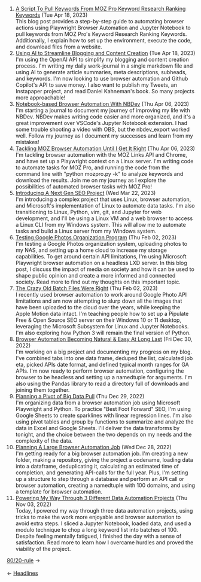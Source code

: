 <ol>
<li><a href="/blog/a-script-to-pull-keywords-from-moz-pro-keyword-research-ranking-keywords/">A Script To Pull Keywords From MOZ Pro Keyword Research Ranking Keywords</a> (Tue Apr 18, 2023)
<br/>This blog post provides a step-by-step guide to automating browser actions using Playwright Browser Automation and Jupyter Notebook to pull keywords from MOZ Pro's Keyword Research Ranking Keywords. Additionally, I explain how to set up the environment, execute the code, and download files from a website.</li>
<li><a href="/blog/using-ai-to-streamline-blogging-and-content-creation/">Using AI to Streamline Blogging and Content Creation</a> (Tue Apr 18, 2023)
<br/>I'm using the OpenAI API to simplify my blogging and content creation process. I'm writing my daily work-journal in a single markdown file and using AI to generate article summaries, meta descriptions, subheads, and keywords. I'm now looking to use browser automation and Github Copilot's API to save money. I also want to publish my Tweets, an Instapaper project, and read Daniel Kahneman's book. So many projects more approachable!</li>
<li><a href="/blog/notebook-based-browser-automation-with-nbdev/">Notebook-based Browser Automation With NBDev</a> (Thu Apr 06, 2023)
<br/>I'm starting a journal to document my journey of improving my life with NBDev. NBDev makes writing code easier and more organized, and it's a great improvement over VSCode's Jupyter Notebook extension. I had some trouble shooting a video with OBS, but the nbdev_export worked well. Follow my journey as I document my successes and learn from my mistakes!</li>
<li><a href="/blog/tackling-moz-browser-automation-until-i-get-it-right/">Tackling MOZ Browser Automation Until I Get It Right</a> (Thu Apr 06, 2023)
<br/>I'm tackling browser automation with the MOZ Links API and Chrome, and have set up a Playwright context on a Linux server. I'm writing code to automate tasks for MOZ Pro, and running the code from the command line with "python mozpro.py -k" to analyze keywords and download the results. Join me on my journey as I explore the possibilities of automated browser tasks with MOZ Pro!</li>
<li><a href="/blog/introducing-a-next-gen-seo-project/">Introducing A Next Gen SEO Project</a> (Wed Mar 22, 2023)
<br/>I'm introducing a complex project that uses Linux, browser automation, and Microsoft's implementation of Linux to automate data tasks. I'm also transitioning to Linux, Python, vim, git, and Jupyter for web development, and I'll be using a Linux VM and a web browser to access a Linux CLI from my Windows system. This will allow me to automate tasks and build a Linux server from my Windows system.</li>
<li><a href="/blog/testing-google-photos-organization-program/">Testing Google Photos Organization Program</a> (Thu Feb 02, 2023)
<br/>I'm testing a Google Photos organization system, uploading photos to my NAS, and setting up a home cloud to increase my storage capabilities. To get around certain API limitations, I'm using Microsoft Playwright browser automation on a headless LXD server. In this blog post, I discuss the impact of media on society and how it can be used to shape public opinion and create a more informed and connected society. Read more to find out my thoughts on this important topic.</li>
<li><a href="/blog/the-crazy-old-batch-files-were-right/">The Crazy Old Batch Files Were Right</a> (Thu Feb 02, 2023)
<br/>I recently used browser automation to work around Google Photo API limitations and am now attempting to slurp down all the images that have been uploaded to the cloud over the years, while keeping the Apple Motion data intact. I'm teaching people how to set up a Pipulate Free & Open Source SEO server on their Windows 10 or 11 desktop, leveraging the Microsoft Subsystem for Linux and Jupyter Notebooks. I'm also exploring how Python 3 will remain the final version of Python.</li>
<li><a href="/blog/browser-automation-becoming-natural-easy-at-long-last/">Browser Automation Becoming Natural & Easy At Long Last</a> (Fri Dec 30, 2022)
<br/>I'm working on a big project and documenting my progress on my blog. I've combined tabs into one data frame, deduped the list, calculated job eta, picked APIs date format, and defined typical month ranges for GA APIs. I'm now ready to perform browser automation, configuring the browser to be headless and setting up a namedtuple for arguments. I'm also using the Pandas library to read a directory full of downloads and joining them together.</li>
<li><a href="/blog/planning-a-pivot-of-big-data-pull/">Planning a Pivot of Big Data Pull</a> (Thu Dec 29, 2022)
<br/>I'm organizing data from a browser automation job using Microsoft Playwright and Python. To practice "Best Foot Forward" SEO, I'm using Google Sheets to create sparklines with linear regression lines. I'm also using pivot tables and group by functions to summarize and analyze the data in Excel and Google Sheets. I'll deliver the data transforms by tonight, and the choice between the two depends on my needs and the complexity of the data.</li>
<li><a href="/blog/planning-a-large-browser-automation-job/">Planning A Large Browser Automation Job</a> (Wed Dec 28, 2022)
<br/>I'm getting ready for a big browser automation job. I'm creating a new folder, making a repository, giving the project a codename, loading data into a dataframe, deduplicating it, calculating an estimated time of completion, and generating API-calls for the full year. Plus, I'm setting up a structure to step through a database and perform an API call or browser automation, creating a namedtuple with 100 domains, and using a template for browser automation.</li>
<li><a href="/blog/powering-my-way-through-3-different-data-automation-projects/">Powering My Way Through 3 Different Data Automation Projects</a> (Thu Nov 03, 2022)
<br/>Today, I powered my way through three data automation projects, using tricks to make the work more enjoyable and browser automation to avoid extra steps. I sliced a Jupyter Notebook, loaded data, and used a modulo technique to chop a long keyword list into batches of 100. Despite feeling mentally fatigued, I finished the day with a sense of satisfaction. Read more to learn how I overcame hurdles and proved the viability of the project.</li>
</ol>
<div class="post-nav"><div class="post-nav-next"><a href="/80/20-rule/">80/20-rule</a><span class="arrow">&nbsp;&rarr;</span></div> &nbsp; <div class="post-nav-prev"><span class="arrow">&larr;&nbsp;</span><a href="/headline/">Headlines</a></div></div>